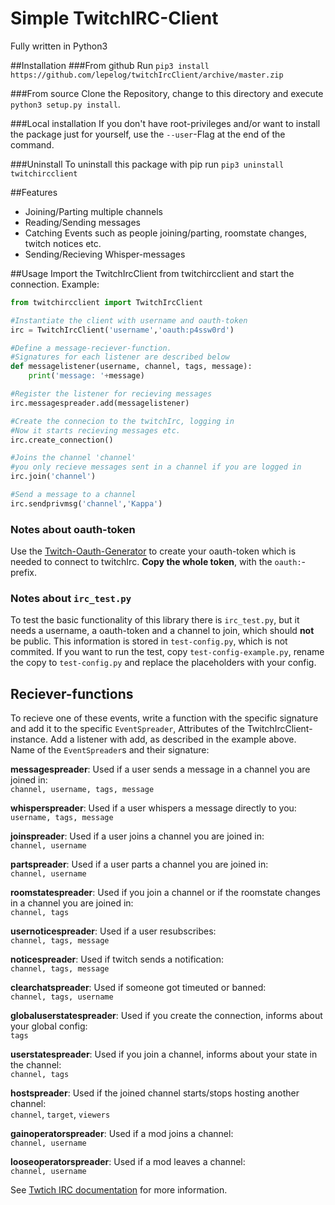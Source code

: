 # Simple TwitchIRC-Client
Fully written in Python3

##Installation
###From github
Run `pip3 install https://github.com/lepelog/twitchIrcClient/archive/master.zip`

###From source
Clone the Repository, change to this directory and execute `python3 setup.py install`.

###Local installation
If you don't have root-privileges and/or want to install the package just for yourself, use the `--user`-Flag at the end of the command.

###Uninstall
To uninstall this package with pip run `pip3 uninstall twitchircclient`

##Features
- Joining/Parting multiple channels
- Reading/Sending messages
- Catching Events such as people joining/parting, roomstate changes, twitch notices etc.
- Sending/Recieving Whisper-messages

##Usage
Import the TwitchIrcClient from twitchircclient and start the connection. Example:
```python
from twitchircclient import TwitchIrcClient

#Instantiate the client with username and oauth-token
irc = TwitchIrcClient('username','oauth:p4ssw0rd')

#Define a message-reciever-function.
#Signatures for each listener are described below
def messagelistener(username, channel, tags, message):
    print('message: '+message)

#Register the listener for recieving messages
irc.messagespreader.add(messagelistener)

#Create the connecion to the twitchIrc, logging in
#Now it starts recieving messages etc.
irc.create_connection()

#Joins the channel 'channel'
#you only recieve messages sent in a channel if you are logged in
irc.join('channel')

#Send a message to a channel
irc.sendprivmsg('channel','Kappa')
```

### Notes about oauth-token
Use the [Twitch-Oauth-Generator](https://twitchapps.com/tmi/) to create your oauth-token which is needed to connect to twitchIrc. **Copy the whole token**, with the `oauth:`-prefix.

### Notes about `irc_test.py`
To test the basic functionality of this library there is `irc_test.py`, but it needs a username, a oauth-token and a channel to join, which should **not** be public. This information is stored in `test-config.py`, which is not commited. If you want to run the test, copy `test-config-example.py`, rename the copy to `test-config.py` and replace the placeholders with your config.

## Reciever-functions
To recieve one of these events, write a function with the specific signature and add it to the specific `EventSpreader`, Attributes of the TwitchIrcClient-instance. Add a listener with add, as described in the example above.  
Name of the `EventSpreader`s and their signature:

**messagespreader**: Used if a user sends a message in a channel you are joined in:  
`channel, username, tags, message`

**whisperspreader**: Used if a user whispers a message directly to you:  
`username, tags, message`

**joinspreader**: Used if a user joins a channel you are joined in:  
`channel, username`

**partspreader**: Used if a user parts a channel you are joined in:  
`channel, username`

**roomstatespreader**: Used if you join a channel or if the roomstate changes in a channel you are joined in:  
`channel, tags`

**usernoticespreader**: Used if  a user resubscribes:  
`channel, tags, message`

**noticespreader**: Used if twitch sends a notification:  
`channel, tags, message`

**clearchatspreader**: Used if someone got timeuted or banned:  
`channel, tags, username`

**globaluserstatespreader**: Used if you create the connection, informs about your global config:  
`tags`

**userstatespreader**: Used if you join a channel, informs about your state in the channel:    
`channel, tags`

**hostspreader**: Used if the joined channel starts/stops hosting another channel:  
`channel`, `target`, `viewers`

**gainoperatorspreader**: Used if a mod joins a channel:  
`channel, username`

**looseoperatorspreader**: Used if a mod leaves a channel:  
`channel, username`

See [Twtich IRC documentation](https://github.com/justintv/Twitch-API/blob/master/IRC.md) for more information.